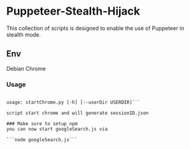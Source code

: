 # Puppeteer-Stealth-Hijack

This collection of scripts is designed to enable the use of Puppeteer in stealth mode.

## Env
Debian
Chrome

### Usage

```run startChrome.py

usage: startChrome.py [-h] [--userDir USERDIR]```

script start chrome and will generate sessionID.json

### Make sure to setup npm
you can now start googleSearch.js via 

```node googleSearch.js```


